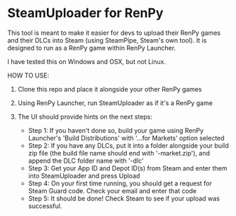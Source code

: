# SteamUploader for RenPy

This tool is meant to make it easier for devs to upload their RenPy games
and their DLCs into Steam (using SteamPipe, Steam's own tool). It is designed
to run as a RenPy game within RenPy Launcher.

I have tested this on Windows and OSX, but not Linux.

HOW TO USE:

1. Clone this repo and place it alongside your other RenPy games
2. Using RenPy Launcher, run SteamUploader as if it's a RenPy game
3. The UI should provide hints on the next steps:

    - Step 1: If you haven't done so, build your game using RenPy Launcher's
      'Build Distributions' with '...for Markets' option selected
    - Step 2: If you have any DLCs, put it into a folder alongside your build zip file
    (the build file name should end with '-market.zip'), and append the DLC folder
    name with '-dlc'
    - Step 3: Get your App ID and Depot ID(s) from Steam and enter them into
    SteamUploader and press Upload
    - Step 4: On your first time running, you should get a request for Steam Guard code.
    Check your email and enter that code
    - Step 5: It should be done! Check Steam to see if your upload was successful.

